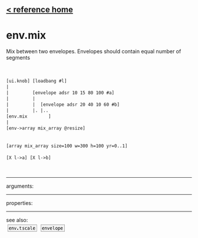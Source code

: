 [< reference home](ceammc_lib.html)
---

# env.mix


Mix between two envelopes. Envelopes should contain equal number of
            segments

```


[ui.knob] [loadbang #l]
|
|         [envelope adsr 10 15 80 100 #a]
|         |
|         |  [envelope adsr 20 40 10 60 #b]
|         |. |..
[env.mix        ]
|
[env->array mix_array @resize]


[array mix_array size=100 w=300 h=100 yr=0..1]

[X l->a] [X l->b]

            
```

---
arguments:


---
properties:


---
see also:<br>
[![env.tscale](img/object_env.tscale.png)](env.tscale.html)
[![envelope](img/object_envelope.png)](envelope.html)
